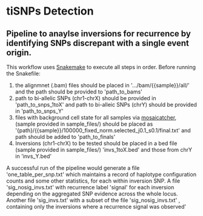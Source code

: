 # tiSNPs Detection

## Pipeline to anaylse inversions for recurrence by identifying SNPs discrepant with a single event origin.

This workflow uses [Snakemake](https://bitbucket.org/snakemake/snakemake) to execute all steps in order. Before running the Snakefile:

  1. the alignmnet (.bam) files should be placed in '.../bam/{{sample}}/all/' and the path should be provided to 'path_to_bams'
  2. path to bi-allelic SNPs (chr1-chrX) should be provided in 'path_to_snps_1toX' and path to bi-alleic SNPs (chrY) should be provided in 'path_to_snps_Y'
  3.  files with background cell state for all samples via [mosaicatcher](https://github.com/friendsofstrandseq/mosaicatcher), (sample provided in sample_files/) should be placed as  '{path}/{{sample}}/100000_fixed_norm.selected_j0.1_s0.1/final.txt' and path should be added to 'path_to_finals'
  4.  Inversions (chr1-chrX) to be tested should be placed in a bed file (sample provided in sample_files/) 'invs_1toX.bed' and those from chrY in 'invs_Y.bed'
  
A successful run of the pipeline would generate a file 'one_table_per_snp.txt' which maintains a record of haplotype configuration counts and some other statistics, for each within inversion SNP. A file 'sig_nosig_invs.txt' with recurrence label 'signal' for each inversion depending on the aggregated SNP evidence across the whole locus. Another file 'sig_invs.txt' with a subset of the file 'sig_nosig_invs.txt' , containing only the inversions where a recurrence signal was observed'
